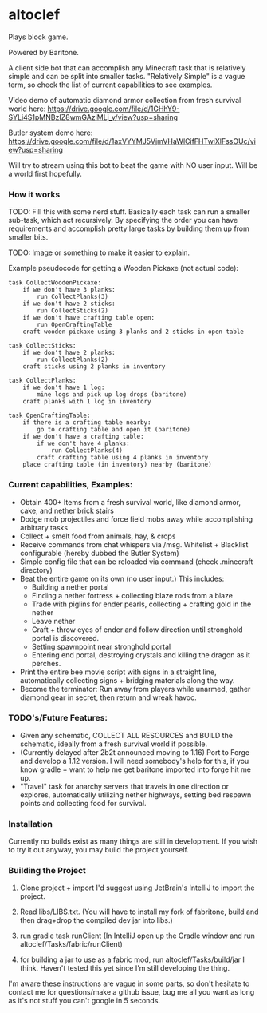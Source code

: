 # altoclef
Plays block game.

Powered by Baritone.

A client side bot that can accomplish any Minecraft task that is relatively simple and can be split into smaller tasks. "Relatively Simple" is a vague term, so check the list of current capabilities to see examples.

Video demo of automatic diamond armor collection from fresh survival world here: https://drive.google.com/file/d/1GHhY9-SYLi4S1pMNBzIZ8wmGAziMLj_v/view?usp=sharing

Butler system demo here: https://drive.google.com/file/d/1axVYYMJ5VjmVHaWlCifFHTwiXlFssOUc/view?usp=sharing

Will try to stream using this bot to beat the game with NO user input. Will be a world first hopefully.

### How it works

TODO: Fill this with some nerd stuff. Basically each task can run a smaller sub-task, which act recursively. By specifying the order you can have requirements and accomplish pretty large tasks by building them up from smaller bits.

TODO: Image or something to make it easier to explain.

Example pseudocode for getting a Wooden Pickaxe (not actual code):
```
task CollectWoodenPickaxe:
    if we don't have 3 planks:
        run CollectPlanks(3)
    if we don't have 2 sticks:
        run CollectSticks(2)
    if we don't have crafting table open:
        run OpenCraftingTable
    craft wooden pickaxe using 3 planks and 2 sticks in open table

task CollectSticks:
    if we don't have 2 planks:
        run CollectPlanks(2)
    craft sticks using 2 planks in inventory

task CollectPlanks:
    if we don't have 1 log:
        mine logs and pick up log drops (baritone)
    craft planks with 1 log in inventory

task OpenCraftingTable:
    if there is a crafting table nearby:
        go to crafting table and open it (baritone)
    if we don't have a crafting table:
        if we don't have 4 planks:
            run CollectPlanks(4)
        craft crafting table using 4 planks in inventory
    place crafting table (in inventory) nearby (baritone)

```

### Current capabilities, Examples:
- Obtain 400+ Items from a fresh survival world, like diamond armor, cake, and nether brick stairs
- Dodge mob projectiles and force field mobs away while accomplishing arbitrary tasks
- Collect + smelt food from animals, hay, & crops
- Receive commands from chat whispers via /msg. Whitelist + Blacklist configurable (hereby dubbed the Butler System)
- Simple config file that can be reloaded via command (check .minecraft directory)
- Beat the entire game on its own (no user input.) This includes:
    - Building a nether portal
    - Finding a nether fortress + collecting blaze rods from a blaze
    - Trade with piglins for ender pearls, collecting + crafting gold in the nether
    - Leave nether
    - Craft + throw eyes of ender and follow direction until stronghold portal is discovered.
    - Setting spawnpoint near stronghold portal
    - Entering end portal, destroying crystals and killing the dragon as it perches.
- Print the entire bee movie script with signs in a straight line, automatically collecting signs + bridging materials along the way.
- Become the terminator: Run away from players while unarmed, gather diamond gear in secret, then return and wreak havoc.

### TODO's/Future Features:
- Given any schematic, COLLECT ALL RESOURCES and BUILD the schematic, ideally from a fresh survival world if possible.
- (Currently delayed after 2b2t announced moving to 1.16) Port to Forge and develop a 1.12 version. I will need somebody's help for this, if you know gradle + want to help me get baritone imported into forge hit me up.
- "Travel" task for anarchy servers that travels in one direction or explores, automatically utilizing nether highways, setting bed respawn points and collecting food for survival.


### Installation

Currently no builds exist as many things are still in development. If you wish to try it out anyway, you may build the project yourself.

### Building the Project

1) Clone project + import I'd suggest using JetBrain's IntelliJ to import the project.

2) Read libs/LIBS.txt. (You will have to install my fork of fabritone, build and then drag+drop the compiled dev jar into libs.)

3) run gradle task runClient (In IntelliJ open up the Gradle window and run altoclef/Tasks/fabric/runClient)

4) for building a jar to use as a fabric mod, run altoclef/Tasks/build/jar I think. Haven't tested this yet since I'm still developing the thing.

I'm aware these instructions are vague in some parts, so don't hesitate to contact me for questions/make a github issue, bug me all you want as long as it's not stuff you can't google in 5 seconds.
